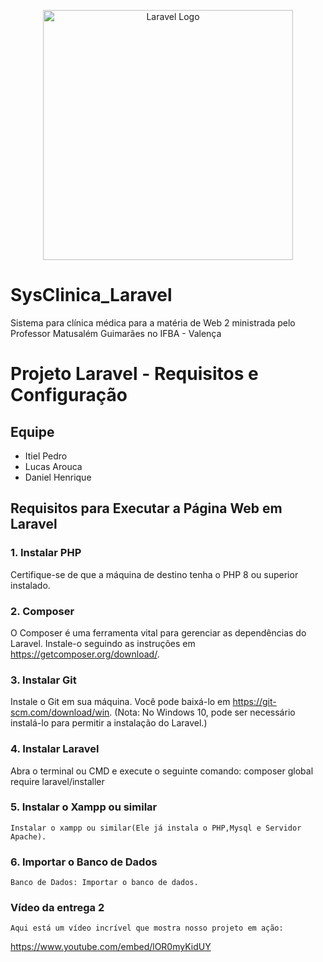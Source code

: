 <p align="center"><a href="https://laravel.com" target="_blank"><img src="https://raw.githubusercontent.com/laravel/art/master/logo-lockup/5%20SVG/2%20CMYK/1%20Full%20Color/laravel-logolockup-cmyk-red.svg" width="400" alt="Laravel Logo"></a></p>

# SysClinica_Laravel

Sistema para clínica médica para a matéria de Web 2 ministrada pelo Professor Matusalém Guimarães no IFBA - Valença

# Projeto Laravel - Requisitos e Configuração

## Equipe

-   Itiel Pedro
-   Lucas Arouca
-   Daniel Henrique

## Requisitos para Executar a Página Web em Laravel

### 1. Instalar PHP

Certifique-se de que a máquina de destino tenha o PHP 8 ou superior instalado.

### 2. Composer

O Composer é uma ferramenta vital para gerenciar as dependências do Laravel. Instale-o seguindo as instruções em https://getcomposer.org/download/.

### 3. Instalar Git

Instale o Git em sua máquina. Você pode baixá-lo em https://git-scm.com/download/win. (Nota: No Windows 10, pode ser necessário instalá-lo para permitir a instalação do Laravel.)

### 4. Instalar Laravel

Abra o terminal ou CMD e execute o seguinte comando:
composer global require laravel/installer

### 5. Instalar o Xampp ou similar

    Instalar o xampp ou similar(Ele já instala o PHP,Mysql e Servidor Apache).

### 6. Importar o Banco de Dados

    Banco de Dados: Importar o banco de dados.

### Vídeo da entrega 2

    Aqui está um vídeo incrível que mostra nosso projeto em ação:
https://www.youtube.com/embed/lOR0myKidUY
